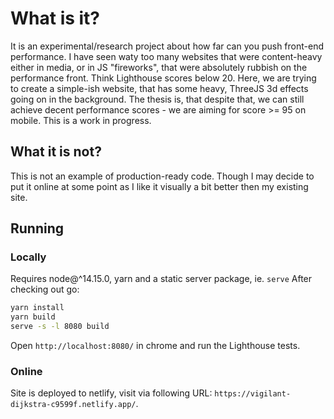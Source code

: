# What is it?

It is an experimental/research project about how far can you push front-end performance. I have seen waty too many websites that were content-heavy either in media, or in JS "fireworks", that were absolutely rubbish on the performance front. Think Lighthouse scores below 20.
Here, we are trying to create a simple-ish website, that has some heavy, ThreeJS 3d effects going on in the background.
The thesis is, that despite that, we can still achieve decent performance scores - we are aiming for score >= 95 on mobile.
This is a work in progress.

## What it is not?

This is not an example of production-ready code. Though I may decide to put it online at some point as I like it visually a bit better then my existing site.

## Running

### Locally

Requires node@^14.15.0, yarn and a static server package, ie. `serve`
After checking out go:

```bash
yarn install
yarn build
serve -s -l 8080 build
```

Open `http://localhost:8080/` in chrome and run the Lighthouse tests.

### Online

Site is deployed to netlify, visit via following URL: `https://vigilant-dijkstra-c9599f.netlify.app/`.

